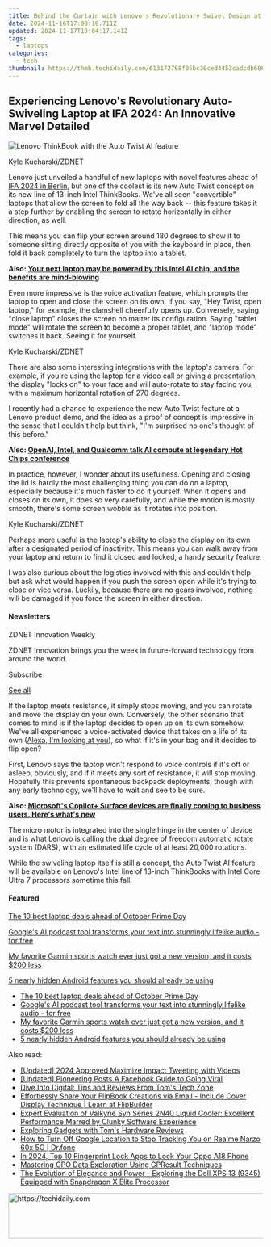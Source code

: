 ```yaml
---
title: Behind the Curtain with Lenovo's Revolutionary Swivel Design at IFA 2024 – An Insider Look | Tech Innovator Blog
date: 2024-11-16T17:08:18.711Z
updated: 2024-11-17T19:04:17.141Z
tags:
  - laptops
categories:
  - tech
thumbnail: https://thmb.techidaily.com/613172768f05bc30ced4453cadcdb6862cbaab1d05b995774101e68045c480a9.png
---
```


## Experiencing Lenovo's Revolutionary Auto-Swiveling Laptop at IFA 2024: An Innovative Marvel Detailed

![Lenovo ThinkBook with the Auto Twist AI feature](https://www.zdnet.com/a/img/resize/9ccd511ebfddce85876c142618de06d99aafe245/2024/09/04/9ef6da4b-38d1-4d18-8b44-55206b89a46f/lenovo-auto-twist-ai-poc.jpg?auto=webp&width=1280)

Kyle Kucharski/ZDNET

Lenovo just unveiled a handful of new laptops with novel features ahead of [IFA 2024 in Berlin](https://www.ifa-berlin.com/), but one of the coolest is its new Auto Twist concept on its new line of 13-inch Intel ThinkBooks. We've all seen "convertible" laptops that allow the screen to fold all the way back -- this feature takes it a step further by enabling the screen to rotate horizontally in either direction, as well. 

This means you can flip your screen around 180 degrees to show it to someone sitting directly opposite of you with the keyboard in place, then fold it back completely to turn the laptop into a tablet. 

**Also: [Your next laptop may be powered by this Intel AI chip, and the benefits are mind-blowing](https://www.zdnet.com/article/your-next-laptop-may-be-powered-by-this-intel-ai-chip-and-the-benefits-are-mind-blowing/)**

Even more impressive is the voice activation feature, which prompts the laptop to open and close the screen on its own. If you say, "Hey Twist, open laptop," for example, the clamshell cheerfully opens up. Conversely, saying "close laptop" closes the screen no matter its configuration. Saying "tablet mode" will rotate the screen to become a proper tablet, and "laptop mode" switches it back. Seeing it for yourself.

Kyle Kucharski/ZDNET

There are also some interesting integrations with the laptop's camera. For example, if you're using the laptop for a video call or giving a presentation, the display "locks on" to your face and will auto-rotate to stay facing you, with a maximum horizontal rotation of 270 degrees. 

I recently had a chance to experience the new Auto Twist feature at a Lenovo product demo, and the idea as a proof of concept is impressive in the sense that I couldn't help but think, "I'm surprised no one's thought of this before." 

**Also: [OpenAI, Intel, and Qualcomm talk AI compute at legendary Hot Chips conference](https://www.zdnet.com/article/openai-intel-and-qualcomm-talk-ai-compute-at-legendary-hot-chips-conference/)**

In practice, however, I wonder about its usefulness. Opening and closing the lid is hardly the most challenging thing you can do on a laptop, especially because it's much faster to do it yourself. When it opens and closes on its own, it does so very carefully, and while the motion is mostly smooth, there's some screen wobble as it rotates into position.

Kyle Kucharski/ZDNET

Perhaps more useful is the laptop's ability to close the display on its own after a designated period of inactivity. This means you can walk away from your laptop and return to find it closed and locked, a handy security feature. 

I was also curious about the logistics involved with this and couldn't help but ask what would happen if you push the screen open while it's trying to close or vice versa. Luckily, because there are no gears involved, nothing will be damaged if you force the screen in either direction. 

#### Newsletters

ZDNET Innovation Weekly

ZDNET Innovation brings you the week in future-forward technology from around the world.

 Subscribe

[See all](https://www.zdnet.com/newsletters/)

If the laptop meets resistance, it simply stops moving, and you can rotate and move the display on your own. Conversely, the other scenario that comes to mind is if the laptop decides to open up on its own somehow. We've all experienced a voice-activated device that takes on a life of its own ([Alexa, I'm looking at you](https://www.zdnet.com/home-and-office/smart-home/5-amazon-alexa-privacy-settings-you-should-change-right-away/)), so what if it's in your bag and it decides to flip open?

First, Lenovo says the laptop won't respond to voice controls if it's off or asleep, obviously, and if it meets any sort of resistance, it will stop moving. Hopefully this prevents spontaneous backpack deployments, though with any early technology, we'll have to wait and see to be sure. 

**Also: [Microsoft's Copilot+ Surface devices are finally coming to business users. Here's what's new](https://www.zdnet.com/article/microsofts-copilot-surface-devices-are-finally-coming-to-business-users-heres-whats-new/)**

The micro motor is integrated into the single hinge in the center of device and is what Lenovo is calling the dual degree of freedom automatic rotate system (DARS), with an estimated life cycle of at least 20,000 rotations.

While the swiveling laptop itself is still a concept, the Auto Twist AI feature will be available on Lenovo's Intel line of 13-inch ThinkBooks with Intel Core Ultra 7 processors sometime this fall.

#### Featured

[The 10 best laptop deals ahead of October Prime Day](https://www.zdnet.com/article/best-early-prime-day-laptop-deals-2024/ "The 10 best laptop deals ahead of October Prime Day")

[Google's AI podcast tool transforms your text into stunningly lifelike audio - for free](https://www.zdnet.com/article/googles-ai-podcast-tool-transforms-your-text-into-stunningly-lifelike-audio-for-free/ "Google's AI podcast tool transforms your text into stunningly lifelike audio - for free")

[My favorite Garmin sports watch ever just got a new version, and it costs $200 less](https://www.zdnet.com/article/my-favorite-garmin-sports-watch-ever-just-got-a-new-version-and-it-costs-200-less/ "My favorite Garmin sports watch ever just got a new version, and it costs $200 less")

[5 nearly hidden Android features you should already be using](https://www.zdnet.com/article/5-nearly-hidden-android-features-you-should-already-be-using/ "5 nearly hidden Android features you should already be using")

* [The 10 best laptop deals ahead of October Prime Day](https://www.zdnet.com/article/best-early-prime-day-laptop-deals-2024/ "The 10 best laptop deals ahead of October Prime Day")
* [Google's AI podcast tool transforms your text into stunningly lifelike audio - for free](https://www.zdnet.com/article/googles-ai-podcast-tool-transforms-your-text-into-stunningly-lifelike-audio-for-free/ "Google's AI podcast tool transforms your text into stunningly lifelike audio - for free")
* [My favorite Garmin sports watch ever just got a new version, and it costs $200 less](https://www.zdnet.com/article/my-favorite-garmin-sports-watch-ever-just-got-a-new-version-and-it-costs-200-less/ "My favorite Garmin sports watch ever just got a new version, and it costs $200 less")
* [5 nearly hidden Android features you should already be using](https://www.zdnet.com/article/5-nearly-hidden-android-features-you-should-already-be-using/ "5 nearly hidden Android features you should already be using")

<ins class="adsbygoogle"
     style="display:block"
     data-ad-format="autorelaxed"
     data-ad-client="ca-pub-7571918770474297"
     data-ad-slot="1223367746"></ins>

<ins class="adsbygoogle"
     style="display:block"
     data-ad-client="ca-pub-7571918770474297"
     data-ad-slot="8358498916"
     data-ad-format="auto"
     data-full-width-responsive="true"></ins>

<span class="atpl-alsoreadstyle">Also read:</span>
<div><ul>
<li><a href="https://twitter-videos.techidaily.com/updated-2024-approved-maximize-impact-tweeting-with-videos/"><u>[Updated] 2024 Approved Maximize Impact Tweeting with Videos</u></a></li>
<li><a href="https://facebook-video-recording.techidaily.com/updated-pioneering-posts-a-facebook-guide-to-going-viral/"><u>[Updated] Pioneering Posts A Facebook Guide to Going Viral</u></a></li>
<li><a href="https://hardware-reviews.techidaily.com/dive-into-digital-tips-and-reviews-from-toms-tech-zone/"><u>Dive Into Digital: Tips and Reviews From Tom's Tech Zone</u></a></li>
<li><a href="https://win-lab.techidaily.com/effortlessly-share-your-flipbook-creations-via-email-include-cover-display-technique-learn-at-flipbuilder/"><u>Effortlessly Share Your FlipBook Creations via Email - Include Cover Display Technique | Learn at FlipBuilder</u></a></li>
<li><a href="https://hardware-reviews.techidaily.com/expert-evaluation-of-valkyrie-syn-series-2n40-liquid-cooler-excellent-performance-marred-by-clunky-software-experience/"><u>Expert Evaluation of Valkyrie Syn Series 2N40 Liquid Cooler: Excellent Performance Marred by Clunky Software Experience</u></a></li>
<li><a href="https://hardware-reviews.techidaily.com/exploring-gadgets-with-toms-hardware-reviews/"><u>Exploring Gadgets with Tom's Hardware Reviews</u></a></li>
<li><a href="https://android-location-track.techidaily.com/how-to-turn-off-google-location-to-stop-tracking-you-on-realme-narzo-60x-5g-drfone-by-drfone-virtual-android/"><u>How to Turn Off Google Location to Stop Tracking You on Realme Narzo 60x 5G | Dr.fone</u></a></li>
<li><a href="https://android-unlock.techidaily.com/in-2024-top-10-fingerprint-lock-apps-to-lock-your-oppo-a18-phone-by-drfone-android/"><u>In 2024, Top 10 Fingerprint Lock Apps to Lock Your Oppo A18 Phone</u></a></li>
<li><a href="https://win11-tips.techidaily.com/mastering-gpo-data-exploration-using-gpresult-techniques/"><u>Mastering GPO Data Exploration Using GPResult Techniques</u></a></li>
<li><a href="https://hardware-reviews.techidaily.com/the-evolution-of-elegance-and-power-exploring-the-dell-xps-13-9345-equipped-with-snapdragon-x-elite-processor/"><u>The Evolution of Elegance and Power - Exploring the Dell XPS 13 (9345) Equipped with Snapdragon X Elite Processor</u></a></li>
</ul></div>

<!-- affiliate ads begin -->
<a href="https://appsumo.8odi.net/c/5597632/2087390/7443" target="_top" id="2087390">
  <img src="//a.impactradius-go.com/display-ad/7443-2087390" border="0" alt="https://techidaily.com" width="728" height="90"/>
</a>
<img height="0" width="0" src="https://appsumo.8odi.net/i/5597632/2087390/7443" style="position:absolute;visibility:hidden;" border="0" />
<!-- affiliate ads end -->

